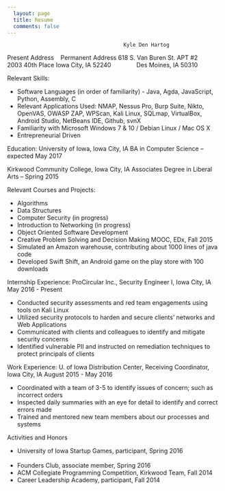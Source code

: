 ```yaml
---
  layout: page
  title: Resume
  comments: false
---
```

                                          Kyle Den Hartog

Present Address							                                                      Permanent Address
618 S. Van Buren St. APT #2	  					         	                                  2003 40th Place
Iowa City, IA 52240						                                                 Des Moines, IA 50310

Relevant Skills:
* Software Languages (in order of familiarity) - Java, Agda, JavaScript, Python, Assembly, C
*	Relevant Applications Used: NMAP, Nessus Pro, Burp Suite, Nikto, OpenVAS, OWASP ZAP,
  WPScan, Kali Linux, SQLmap, VirtualBox, Android Studio, NetBeans IDE, Github, svnX
*	Familiarity with Microsoft Windows 7 & 10 / Debian Linux / Mac OS X
*	Entrepreneurial Driven

Education:
University of Iowa, Iowa City, IA
BA in Computer Science – expected May 2017

Kirkwood Community College, Iowa City, IA
Associates Degree in Liberal Arts – Spring 2015

Relevant Courses and Projects:
* Algorithms
* Data Structures
* Computer Security (in progress)
* Introduction to Networking (in progress)
* Object Oriented Software Development
* Creative Problem Solving and Decision Making MOOC, EDx, Fall 2015
* Simulated an Amazon warehouse, contributing about 1000 lines of java code
* Developed Swift Shift, an Android game on the play store with 100 downloads

Internship Experience:
ProCircular Inc., Security Engineer I, Iowa City, IA		                           May 2016 - Present
* Conducted security assessments and red team engagements using tools on Kali Linux
* Utilized security protocols to harden and secure clients’ networks and Web Applications
* Communicated with clients and colleagues to identify and mitigate security concerns
* Identified vulnerable PII and instructed on remediation techniques to protect principals of clients

Work Experience:
U. of Iowa Distribution Center, Receiving Coordinator, Iowa City, IA            August 2015 - May 2016
* Coordinated with a team of 3-5 to identify issues of concern; such as incorrect orders
* Inspected daily summaries with an eye for detail to identify and correct errors made
* Trained and mentored new team members about our processes and systems

Activities and Honors		    	 		  
* University of Iowa Startup Games, participant, Spring 2016                          
* Founders Club, associate member, Spring 2016	                   
* ACM Collegiate Programming Competition, Kirkwood Team, Fall 2014
* Career Leadership Academy, participant, Fall 2014
